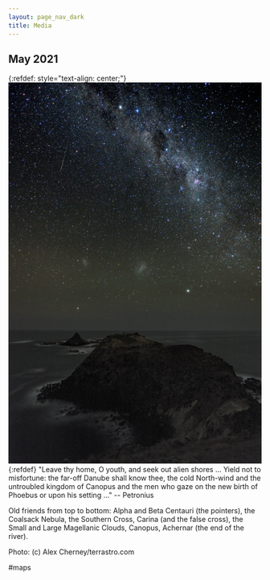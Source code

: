 ```yaml
---
layout: page_nav_dark
title: Media
---
```


## May 2021
{:refdef: style="text-align: center;"}
![Stars](/images/stars.jpg)
{:refdef}
"Leave thy home, O youth, and seek out alien shores ... Yield not to misfortune: the far-off Danube shall know thee, the cold North-wind and the untroubled kingdom of Canopus and the men who gaze on the new birth of Phoebus or upon his setting ..."  -- Petronius

Old friends from top to bottom: Alpha and Beta Centauri (the pointers), the Coalsack Nebula, the Southern Cross, Carina (and the false cross), the Small and Large Magellanic Clouds, Canopus, Achernar (the end of the river).

Photo: (c) Alex Cherney/terrastro.com

#maps
